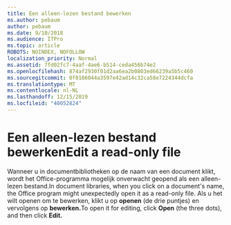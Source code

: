 ```yaml
---
title: Een alleen-lezen bestand bewerken
ms.author: pebaum
author: pebaum
ms.date: 9/10/2018
ms.audience: ITPro
ms.topic: article
ROBOTS: NOINDEX, NOFOLLOW
localization_priority: Normal
ms.assetid: 7fd02fc7-4aaf-4ae6-b514-ceda456b74e2
ms.openlocfilehash: 874af2930f01d2aa6ea2b0803ed66239a5b5c460
ms.sourcegitcommit: 0f0186044a3597e42ad14c32ca58e7224344dcfa
ms.translationtype: MT
ms.contentlocale: nl-NL
ms.lasthandoff: 12/15/2019
ms.locfileid: "40052824"
---
```

# <a name="edit-a-read-only-file"></a><span data-ttu-id="3725a-102">Een alleen-lezen bestand bewerken</span><span class="sxs-lookup"><span data-stu-id="3725a-102">Edit a read-only file</span></span>

<span data-ttu-id="3725a-103">Wanneer u in documentbibliotheken op de naam van een document klikt, wordt het Office-programma mogelijk onverwacht geopend als een alleen-lezen bestand.</span><span class="sxs-lookup"><span data-stu-id="3725a-103">In document libraries, when you click on a document's name, the Office program might unexpectedly open it as a read-only file.</span></span> <span data-ttu-id="3725a-104">Als u het wilt openen om te bewerken, klikt u op **openen** (de drie puntjes) en vervolgens op **bewerken.**</span><span class="sxs-lookup"><span data-stu-id="3725a-104">To open it for editing, click **Open** (the three dots), and then click **Edit.**</span></span>
  

